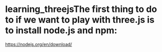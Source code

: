 # learning_threejsThe first thing to do to if we want to play with three.js is to install node.js and npm:

https://nodejs.org/en/download/

